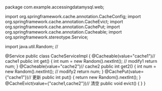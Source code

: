 package com.example.accessingdatamysql.web;

import org.springframework.cache.annotation.CacheConfig;
import org.springframework.cache.annotation.CacheEvict;
import org.springframework.cache.annotation.CachePut;
import org.springframework.cache.annotation.Cacheable;
import org.springframework.stereotype.Service;

import java.util.Random;
//

@Service
public class CacheServiceImpl {
    @Cacheable(value="cache1")// cache1
    public int get() {
        int num = new Random().nextInt();
        // modify1
        return num;
    }
    @Cacheable(value="cache2")// cache2
    public int get2() {
        int num = new Random().nextInt();
        // modify2
        return num;
    }
    @CachePut(value={"cache1"})// 更新
    public int put() {
        return new Random().nextInt();
    }
    @CacheEvict(value={"cache1,cache2"})// 清空
    public void evict() {
    }
}
